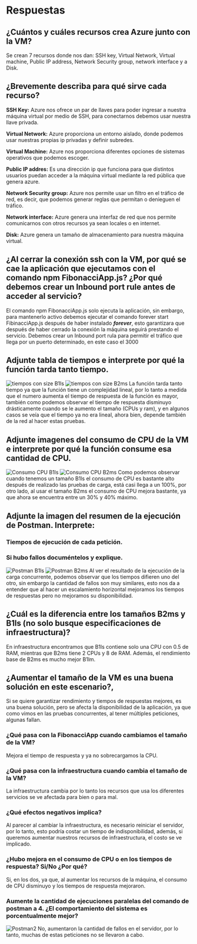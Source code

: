# Respuestas

## ¿Cuántos y cuáles recursos crea Azure junto con la VM?
Se crean 7 recursos donde nos dan: SSH key, Virtual Network, Virtual machine, Public IP address, 
Network Security group, network interface y a Disk.

## ¿Brevemente describa para qué sirve cada recurso?
**SSH Key:** Azure nos ofrece un par de llaves para poder ingresar a nuestra máquina virtual por medio de SSH, para conectarnos debemos usar nuestra llave privada.

**Virtual Network:** Azure proporciona un entorno aislado, donde podemos usar nuestras propias ip privadas y definir subredes.

**Virtual Machine:** Azure nos proporciona diferentes opciones de sistemas operativos que podemos escoger.

**Public IP addres:** Es una dirección ip que funciona para que distintos usuarios puedan acceder a la máquina virtual mediante la red pública que genera azure.

**Network Security group:** Azure nos permite usar un filtro en el tráfico de red, es decir, que podemos generar reglas que permitan o denieguen el tráfico.

**Network interface:** Azure genera una interfaz de red que nos permite comunicarnos con otros recursos ya sean locales o en internet.

**Disk:** Azure genera un tamaño de almacenamiento para nuestra máquina virtual.

## ¿Al cerrar la conexión ssh con la VM, por qué se cae la aplicación que ejecutamos con el comando npm FibonacciApp.js? ¿Por qué debemos crear un Inbound port rule antes de acceder al servicio?

El comando npm FibonacciApp.js solo ejecuta la aplicación, sin embargo, para mantenerlo activo debemos ejecutar el comando forever start FibinacciApp.js después de haber instalado ***forever***, esto garantizara que después de haber cerrado la conexión la máquina seguirá prestando el servicio.
Debemos crear un Inbound port rula para permitir el tráfico que llega por un puerto determinado, en este caso el 3000

## Adjunte tabla de tiempos e interprete por qué la función tarda tanto tiempo.
![tiempos con size B1ls](img/B1ls)
![tiempos con size B2ms](img/B2ms)
La función tarda tanto tiempo ya que la función tiene un complejidad lineal, por lo tanto a medida que el numero aumenta el tiempo de respuesta de la función es mayor, también como podemos observar el tiempo de respuesta disminuyo drásticamente cuando se le aumento el tamaño (CPUs y ram), y en algunos casos se veía que el tiempo ya no era lineal, ahora bien, depende también de la red al hacer estas pruebas.

## Adjunte imagenes del consumo de CPU de la VM e interprete por qué la función consume esa cantidad de CPU.
![Consumo CPU B1ls](img/CPUB1ls)
![Consumo CPU B2ms](img/CPUB2ms)
Como podemos observar cuando tenemos un tamaño B1ls el consumo de CPU es bastante alto después de realizado las pruebas de carga, está casi llega a un 100%, por otro lado, al usar el tamaño B2ms el consumo de CPU mejora bastante, ya que ahora se encuentra entre un 30% y 40% máximo.


## Adjunte la imagen del resumen de la ejecución de Postman. Interprete:
### Tiempos de ejecución de cada petición.
### Si hubo fallos documéntelos y explique.
![Postman B1ls](img/POSB1ls)
![Postman B2ms](img/POSB2ms)
Al ver el resultado de la ejecución de la carga concurrente, podemos observar que los tiempos difieren uno del otro, sin embargo la cantidad de fallos son muy similares, esto nos da a entender que al hacer un escalamiento horizontal mejoramos los tiempos de respuestas pero no mejoramos su disponibilidad.

## ¿Cuál es la diferencia entre los tamaños B2ms y B1ls (no solo busque especificaciones de infraestructura)?
En infraestructura encontramos que B1ls contiene solo una CPU con 0.5 de RAM, mientras que B2ms tiene 2 CPUs y 8 de RAM. Además, el rendimiento base de B2ms es mucho mejor B1lm.

## ¿Aumentar el tamaño de la VM es una buena solución en este escenario?,

Si se quiere garantizar rendimiento y tiempos de respuestas mejores, es una buena solución, pero se afecta la disponibilidad de la aplicación, ya que como vimos en las pruebas concurrentes, al tener múltiples peticiones, algunas fallan.

### ¿Qué pasa con la FibonacciApp cuando cambiamos el tamaño de la VM?
Mejora el tiempo de respuesta y ya no sobrecargamos la CPU.
### ¿Qué pasa con la infraestructura cuando cambia el tamaño de la VM?
La infraestructura cambia por lo tanto los recursos que usa los diferentes servicios se ve afectada para bien o para mal.
### ¿Qué efectos negativos implica?
Al parecer al cambiar la infraestructura, es necesario reiniciar el servidor, por lo tanto, esto podría costar un tiempo de indisponibilidad, además, si queremos aumentar nuestros recursos de infraestructura, el costo se ve implicado.

### ¿Hubo mejora en el consumo de CPU o en los tiempos de respuesta? Si/No ¿Por qué?
Si, en los dos, ya que, al aumentar los recursos de la máquina, el consumo de CPU disminuyo y los tiempos de respuesta mejoraron.

### Aumente la cantidad de ejecuciones paralelas del comando de postman a 4. ¿El comportamiento del sistema es porcentualmente mejor?
![Postman2](img/POS2)
No, aumentaron la cantidad de fallos en el servidor, por lo tanto, muchas de estas peticiones no se llevaron a cabo.
